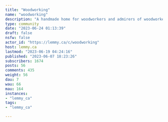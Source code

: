 ```yaml
---
title: "Woodworking" 
name: "woodworking"
description: "A handmade home for woodworkers and admirers of woodworkers."
type: community
date: "2023-06-24 01:13:39"
draft: false
nsfw: false
actor_id: "https://lemmy.ca/c/woodworking"
host: lemmy.ca
lastmod: "2023-06-19 04:24:16"
published: "2023-06-07 18:23:26"
subscribers: 1674
posts: 56
comments: 435
weight: 56
dau: 7
wau: 66
mau: 164
instances:
- "lemmy_ca"
tags: 
- "lemmy_ca"

---
```

